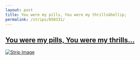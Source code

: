 ```yaml
---
layout: post
title: You were my pills, You were my thrills&hellip;
permalink: /strips/050331/
---
```


## [You were my pills, You were my thrills&hellip;](/strips/050331/)

<a href='../images/ph050331.gif'><img src='../images/ph050331.gif' alt='Strip Image' /></a>


<!-- include copyright-strip.html -->